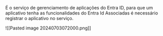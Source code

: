 É o serviço de gerenciamento de aplicações do Entra ID, para que um aplicativo tenha as funcionalidades do Entra Id Associadas é necessário registrar o aplicativo no serviço.

![[Pasted image 20240703072000.png]]

